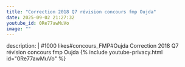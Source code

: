 ```yaml
---
title: "Correction 2018 Q7 révision concours fmp Oujda"
date: 2025-09-02 21:27:32 
youtube_id: 0Re77awMuVo
image: ""
---
```

description: |
  #1000 likes#concours_FMP#Oujda
  Correction 2018 Q7 révision concours fmp Oujda
{% include youtube-privacy.html id="0Re77awMuVo" %}
